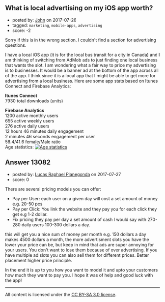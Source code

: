 ## What is local advertising on my iOS app worth?

- posted by: [John](https://stackexchange.com/users/11421245/john) on 2017-07-26
- tagged: `marketing`, `mobile-apps`, `advertising`
- score: -2

Sorry if this is in the wrong section. I couldn't find a section for advertising questions.

I have a local iOS app (it is for the local bus transit for a city in Canada) and I am thinking of switching from AdMob ads to just finding one local business that wants the slot. I am wondering what a fair way to price my advertising is to businesses. It would be a banner ad at the bottom of the app across all of the app. I think since it is a local app that I might be able to get more for advertising from a local business. Here are some app stats based on Itunes Connect and Firebase Analytics:

**Itunes Connect**<br>
7930 total downloads (units)

**Firebase Analytics**<br>
1200 active monthly users<br>
655 active weekly users<br>
276 active daily users<br>
12 hours 46 minutes daily engagement<br>
2 minutes 46 seconds engagement per user<br>
58.4/41.6 female/Male ratio<br>
Age statistics:
[![Age statistics][1]][1]


  [1]: https://i.stack.imgur.com/BZXqc.png


## Answer 13082

- posted by: [Lucas Raphael Pianegonda](https://stackexchange.com/users/10909545/lucas-raphael-pianegonda) on 2017-07-27
- score: 0

There are several pricing models you can offer:

- Pay per User: each user on a given day will cost a set amount of money e.g. 20-50 pcs
- Pay per Click: You link the website and they pay you for each click they get e.g 1-2 dollar.
- Fix pricing they pay per day a set amount of cash I would say with 270-280 daily users 100-300 dollars a day.

this will get you a nice sum of money per month e.g. 150 dollars a day makes 4500 dollars a month, the more advertisment slots you have the lower your price can be, but keep in mind that ads are super annoying for your users. You don't want to lose them because of over advertising. If you have multiple ad slots you can also sell them for different prices. Better placement higher price principle. 

In the end it is up to you how you want to model it and upto your customers how much they want to pay you. I hope it was of help and good luck with the app!




---

All content is licensed under the [CC BY-SA 3.0 license](https://creativecommons.org/licenses/by-sa/3.0/).
